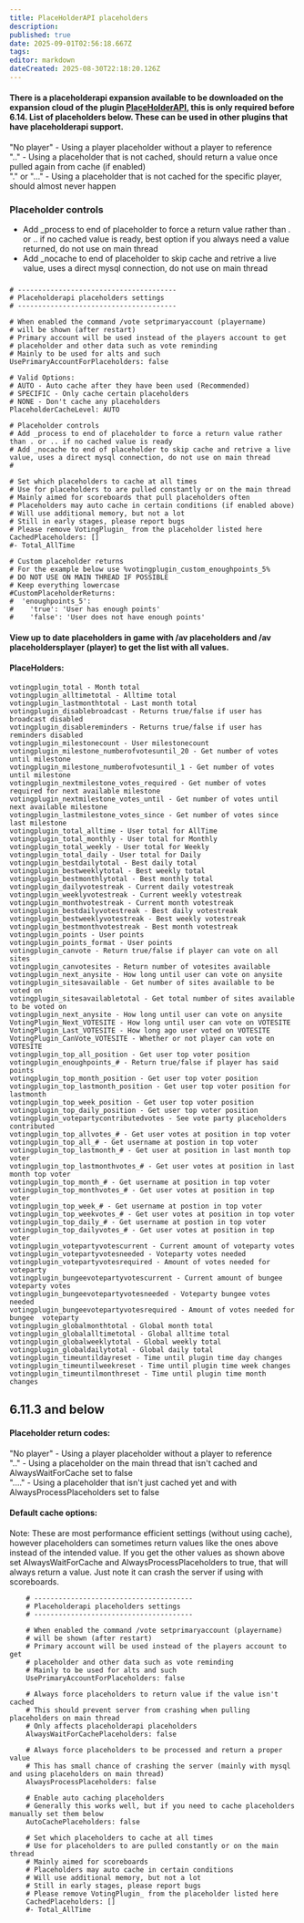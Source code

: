 ```yaml
---
title: PlaceHolderAPI placeholders
description: 
published: true
date: 2025-09-01T02:56:18.667Z
tags: 
editor: markdown
dateCreated: 2025-08-30T22:18:20.126Z
---
```


#### There is a placeholderapi expansion available to be downloaded on the expansion cloud of the plugin [PlaceHolderAPI](https://www.spigotmc.org/resources/placeholderapi.6245/), this is only required before 6.14. List of placeholders below. These can be used in other plugins that have placeholderapi support.

"No player" - Using a player placeholder without a player to reference  
".." - Using a placeholder that is not cached, should return a value once pulled again from cache (if enabled)  
"." or "..." - Using a placeholder that is not cached for the specific player, should almost never happen  

### Placeholder controls
- Add _process to end of placeholder to force a return value rather than . or .. if no cached value is ready, best option if you always need a value returned, do not use on main thread
- Add _nocache to end of placeholder to skip cache and retrive a live value, uses a direct mysql connection, do not use on main thread

### 
    # ---------------------------------------
    # Placeholderapi placeholders settings
    # ---------------------------------------

    # When enabled the command /vote setprimaryaccount (playername)
    # will be shown (after restart)
    # Primary account will be used instead of the players account to get
    # placeholder and other data such as vote reminding
    # Mainly to be used for alts and such
    UsePrimaryAccountForPlaceholders: false

    # Valid Options:
    # AUTO - Auto cache after they have been used (Recommended)
    # SPECIFIC - Only cache certain placeholders 
    # NONE - Don't cache any placeholders
    PlaceholderCacheLevel: AUTO

    # Placeholder controls
    # Add _process to end of placeholder to force a return value rather than . or .. if no cached value is ready
    # Add _nocache to end of placeholder to skip cache and retrive a live value, uses a direct mysql connection, do not use on main thread
    #

    # Set which placeholders to cache at all times
    # Use for placeholders to are pulled constantly or on the main thread
    # Mainly aimed for scoreboards that pull placeholders often
    # Placeholders may auto cache in certain conditions (if enabled above)
    # Will use additional memory, but not a lot
    # Still in early stages, please report bugs
    # Please remove VotingPlugin_ from the placeholder listed here
    CachedPlaceholders: []
    #- Total_AllTime

    # Custom placeholder returns
    # For the example below use %votingplugin_custom_enoughpoints_5%
    # DO NOT USE ON MAIN THREAD IF POSSIBLE
    # Keep everything lowercase
    #CustomPlaceholderReturns:
    #  'enoughpoints_5':
    #    'true': 'User has enough points'
    #    'false': 'User does not have enough points'

#### View up to date placeholders in game with /av placeholders and /av placeholdersplayer (player) to get the list with all values.

#### PlaceHolders:  
    votingplugin_total - Month total
    votingplugin_alltimetotal - Alltime total
    votingplugin_lastmonthtotal - Last month total
    votingplugin_disablebroadcast - Returns true/false if user has broadcast disabled
    votingplugin_disablereminders - Returns true/false if user has reminders disabled
    votingplugin_milestonecount - User milestonecount
    votingplugin_milestone_numberofvotesuntil_20 - Get number of votes until milestone
    votingplugin_milestone_numberofvotesuntil_1 - Get number of votes until milestone
    votingplugin_nextmilestone_votes_required - Get number of votes required for next available milestone
    votingplugin_nextmilestone_votes_until - Get number of votes until next available milestone
    votingplugin_lastmilestone_votes_since - Get number of votes since last milestone
    votingplugin_total_alltime - User total for AllTime
    votingplugin_total_monthly - User total for Monthly
    votingplugin_total_weekly - User total for Weekly
    votingplugin_total_daily - User total for Daily
    votingplugin_bestdailytotal - Best daily total
    votingplugin_bestweeklytotal - Best weekly total
    votingplugin_bestmonthlytotal - Best monthly total
    votingplugin_dailyvotestreak - Current daily votestreak
    votingplugin_weeklyvotestreak - Current weekly votestreak
    votingplugin_monthvotestreak - Current month votestreak
    votingplugin_bestdailyvotestreak - Best daily votestreak
    votingplugin_bestweeklyvotestreak - Best weekly votestreak
    votingplugin_bestmonthvotestreak - Best month votestreak
    votingplugin_points - User points
    votingplugin_points_format - User points
    votingplugin_canvote - Return true/false if player can vote on all sites
    votingplugin_canvotesites - Return number of votesites available
    votingplugin_next_anysite - How long until user can vote on anysite
    votingplugin_sitesavailable - Get number of sites available to be voted on
    votingplugin_sitesavailabletotal - Get total number of sites available to be voted on
    votingplugin_next_anysite - How long until user can vote on anysite
    VotingPlugin_Next_VOTESITE - How long until user can vote on VOTESITE
    VotingPlugin_Last_VOTESITE - How long ago user voted on VOTESITE
    VotingPlugin_CanVote_VOTESITE - Whether or not player can vote on VOTESITE
    votingplugin_top_all_position - Get user top voter position
    votingplugin_enoughpoints_# - Return true/false if player has said points
    votingplugin_top_month_position - Get user top voter position
    votingplugin_top_lastmonth_position - Get user top voter position for lastmonth
    votingplugin_top_week_position - Get user top voter position
    votingplugin_top_daily_position - Get user top voter position
    votingplugin_votepartycontributedvotes - See vote party placeholders contributed
    votingplugin_top_allvotes_# - Get user votes at position in top voter
    votingplugin_top_all_# - Get username at postion in top voter
    votingplugin_top_lastmonth_# - Get user at position in last month top voter
    votingplugin_top_lastmonthvotes_# - Get user votes at position in last month top voter
    votingplugin_top_month_# - Get username at position in top voter
    votingplugin_top_monthvotes_# - Get user votes at position in top voter
    votingplugin_top_week_# - Get username at postion in top voter
    votingplugin_top_weekvotes_# - Get user votes at position in top voter
    votingplugin_top_daily_# - Get username at postion in top voter
    votingplugin_top_dailyvotes_# - Get user votes at position in top voter
    votingplugin_votepartyvotescurrent - Current amount of voteparty votes
    votingplugin_votepartyvotesneeded - Voteparty votes needed
    votingplugin_votepartyvotesrequired - Amount of votes needed for voteparty
    votingplugin_bungeevotepartyvotescurrent - Current amount of bungee voteparty votes
    votingplugin_bungeevotepartyvotesneeded - Voteparty bungee votes needed
    votingplugin_bungeevotepartyvotesrequired - Amount of votes needed for bungee  voteparty
    votingplugin_globalmonthtotal - Global month total
    votingplugin_globalalltimetotal - Global alltime total
    votingplugin_globalweeklytotal - Global weekly total
    votingplugin_globaldailytotal - Global daily total
    votingplugin_timeuntildayreset - Time until plugin time day changes
    votingplugin_timeuntilweekreset - Time until plugin time week changes
    votingplugin_timeuntilmonthreset - Time until plugin time month changes

## 6.11.3 and below

#### Placeholder return codes:  
"No player" - Using a player placeholder without a player to reference  
".." - Using a placeholder on the main thread that isn't cached and AlwaysWaitForCache set to false  
"...." - Using a placeholder that isn't just cached yet and with AlwaysProcessPlaceholders set to false  

#### Default cache options:
Note: These are most performance efficient settings (without using cache), however placeholders can sometimes return values like the ones above instead of the intended value. If you get the other values as shown above set AlwaysWaitForCache and AlwaysProcessPlaceholders to true, that will always return a value. Just note it can crash the server if using with scoreboards.

        # ---------------------------------------
        # Placeholderapi placeholders settings
        # ---------------------------------------

        # When enabled the command /vote setprimaryaccount (playername)
        # will be shown (after restart)
        # Primary account will be used instead of the players account to get
        # placeholder and other data such as vote reminding
        # Mainly to be used for alts and such
        UsePrimaryAccountForPlaceholders: false

        # Always force placeholders to return value if the value isn't cached
        # This should prevent server from crashing when pulling placeholders on main thread
        # Only affects placeholderapi placeholders
        AlwaysWaitForCachePlaceholders: false

        # Always force placeholders to be processed and return a proper value
        # This has small chance of crashing the server (mainly with mysql and using placeholders on main thread)
        AlwaysProcessPlaceholders: false

        # Enable auto caching placeholders
        # Generally this works well, but if you need to cache placeholders manually set them below
        AutoCachePlaceholders: false

        # Set which placeholders to cache at all times
        # Use for placeholders to are pulled constantly or on the main thread
        # Mainly aimed for scoreboards
        # Placeholders may auto cache in certain conditions
        # Will use additional memory, but not a lot
        # Still in early stages, please report bugs
        # Please remove VotingPlugin_ from the placeholder listed here
        CachedPlaceholders: []
        #- Total_AllTime

